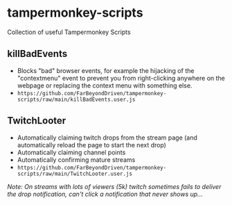 # tampermonkey-scripts
Collection of useful Tampermonkey Scripts

## killBadEvents
- Blocks "bad" browser events, for example the hijacking of the "contextmenu" event to prevent you from right-clicking anywhere on the webpage or replacing the context menu with something else.
- `https://github.com/FarBeyondDriven/tampermonkey-scripts/raw/main/killBadEvents.user.js`

## TwitchLooter
- Automatically claiming twitch drops from the stream page (and automatically reload the page to start the next drop)
- Automatically claiming channel points
- Automatically confirming mature streams
- `https://github.com/FarBeyondDriven/tampermonkey-scripts/raw/main/TwitchLooter.user.js`

*Note: On streams with lots of viewers (5k) twitch sometimes fails to deliver the drop notification, can't click a notification that never shows up...*
